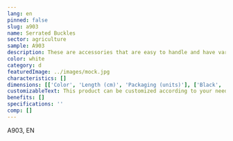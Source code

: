 ```yaml
---
lang: en
pinned: false
slug: a903
name: Serrated Buckles
sector: agriculture
sample: A903
description: These are accessories that are easy to handle and have various purposes, such as closing bags of any kind, securing fabrics or plastics, among others.
color: white
category: d
featuredImage: ../images/mock.jpg
characteristics: []
dimensions: [['Color', 'Length (cm)', 'Packaging (units)'], ['Black', '20/37', '100']]
customizableText: This product can be customized according to your needs. Contact us for more information.
benefits: []
specifications: ''
comp: []
---
```


A903, EN
